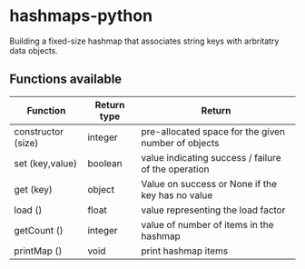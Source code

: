 # hashmaps-python

Building a fixed-size hashmap that associates string keys with arbritatry data objects.

Functions available
----------------------
| Function                   | Return type |    Return
-----------------------------|-------------|--------------------------------------------------------|
| constructor (size)         | integer     |    pre-allocated space for the given number of objects |
| set (key,value)            | boolean     |    value indicating success / failure of the operation |
| get (key)                  | object      |    Value on success or None if the key has no value    |
| load ()                    | float       |    value representing the load factor                  |
| getCount ()                | integer     |    value of number of items in the hashmap             |
| printMap ()                | void        |    print hashmap items                                 |
